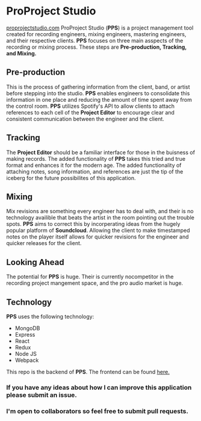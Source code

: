 # ProProject Studio #
[proprojectstudio.com](https://proprojectstudio.com)
ProProject Studio (**PPS**) is a project management tool created for recording engineers, mixing engineers, mastering engineers, and their respective clients. **PPS** focuses
on three main asspects of the recording or mixing process. These steps are **Pre-production, Tracking, and Mixing.**

## Pre-production
This is the process of gathering information from the client, band, or artist before stepping into the studio. **PPS** enables engineers to consolidate this information in one place and reducing the amount of time spent away from the control room. **PPS** utilizes Spotify's API to allow clients to attach references to each cell of the **Project Editor** to encourage clear and consistent communication between the engineer and the client.

## Tracking
The **Project Editor** should be a familiar interface for those in the buisness of making records. The added functionality of **PPS** takes this tried and true format and enhances it for the modern age. The added functionality of attaching notes, song information, and references are just the tip of the iceberg for the future possibilites of this application.

## Mixing
Mix revisions are something every engineer has to deal with, and their is no technology availible that beats the artist in the room pointing out the trouble spots. **PPS** aims to correct this by incorperating ideas from the hugely popular platform of **Soundcloud**. Allowing the client to make timestamped notes on the player itself allows for quicker revisions for the engineer and quicker releases for the client.

## Looking Ahead
The potential for **PPS** is huge. Their is currently nocompetitor in the recording project mangement space, and the pro audio market is huge.

## Technology
**PPS** uses the following technology:
* MongoDB
* Express
* React
* Redux
* Node JS
* Webpack

This repo is the backend of **PPS**. The frontend can be found [here.](https://github.com/hegner123/pps-front)


### If you have any ideas about how I can improve this application please submit an issue.

### I'm open to collaborators so feel free to submit pull requests.

